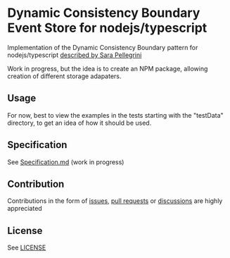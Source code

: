 # Dynamic Consistency Boundary Event Store for nodejs/typescript

Implementation of the Dynamic Consistency Boundary pattern for nodejs/typescript [described by Sara Pellegrini](https://sara.event-thinking.io/2023/04/kill-aggregate-chapter-1-I-am-here-to-kill-the-aggregate.html)

Work in progress, but the idea is to create an NPM package, allowing creation of different storage adapaters.

## Usage
For now, best to view the examples in the tests starting with the "testData" directory, to get an idea of how it should be used.

## Specification

See [Specification.md](Specification.md) (work in progress)

## Contribution

Contributions in the form of [issues](https://github.com/sennentech/dcb-event-store/issues), [pull requests](https://github.com/sennentech/dcb-event-store/pulls) or [discussions](https://github.com/sennentech/dcb-event-store/discussions) are highly appreciated

## License

See [LICENSE](./LICENSE.md)
